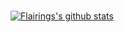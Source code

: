 <br />

[![Flairings's github stats](https://github-readme-stats.vercel.app/api?username=Flairings&show_icons=true&theme=radical)](https://twitter.com/FlairingsXD)
